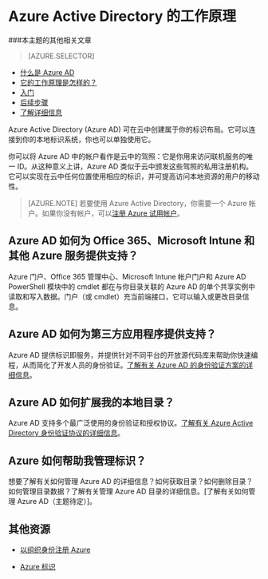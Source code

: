 <properties 
	pageTitle="Azure Active Directory 的工作原理 | Azure"
	description="Azure Active Directory 可在云中创建属于你的标识布局。它可以连接到你的本地标识系统，你也可以单独使用它。"
	services="active-directory" 
	documentationCenter="" 
	authors="curtand" 
	manager="terrylan" 
	editor=""/>

<tags 
	ms.service="active-directory" 
	ms.date="01/05/2016"
	wacn.date="06/03/2016"/>



# Azure Active Directory 的工作原理

###本主题的其他相关文章

> [AZURE.SELECTOR]
- [什么是 Azure AD](/documentation/articles/active-directory-whatis/)
- [它的工作原理是怎样的？](/documentation/articles/active-directory-works/)
- [入门](/documentation/articles/active-directory-get-started/)
- [后续步骤](/documentation/articles/active-directory-next-steps/)
- [了解详细信息](/documentation/articles/active-directory-learn-map/)


Azure Active Directory (Azure AD) 可在云中创建属于你的标识布局。它可以连接到你的本地标识系统，你也可以单独使用它。

你可以将 Azure AD 中的帐户看作是云中的驾照：它是你用来访问联机服务的唯一 ID。从这种意义上讲，Azure AD 类似于云中颁发这些驾照的私用注册机构。它可以实现在云中任何位置使用相应的标识，并可提高访问本地资源的用户的移动性。 

> [AZURE.NOTE] 若要使用 Azure Active Directory，你需要一个 Azure 帐户。如果你没有帐户，可以[注册 Azure 试用帐户](/pricing/1rmb-trial)。

## Azure AD 如何为 Office 365、Microsoft Intune 和其他 Azure 服务提供支持？
Azure 门户、Office 365 管理中心、Microsoft Intune 帐户门户和 Azure AD PowerShell 模块中的 cmdlet 都在与你目录关联的 Azure AD 的单个共享实例中读取和写入数据。门户（或 cmdlet）充当前端接口，它可以输入或更改目录信息。
## Azure AD 如何为第三方应用程序提供支持？
Azure AD 提供标识即服务，并提供针对不同平台的开放源代码库来帮助你快速编程，从而简化了开发人员的身份验证。[了解有关 Azure AD 的身份验证方案的详细信息](/documentation/articles/active-directory-authentication-scenarios/)。


## Azure AD 如何扩展我的本地目录？
Azure AD 支持多个最广泛使用的身份验证和授权协议。[了解有关 Azure Active Directory 身份验证协议的详细信息](https://msdn.microsoft.com/zh-CN/library/azure/dn151124.aspx)。 

## Azure 如何帮助我管理标识？
想要了解有关如何管理 Azure AD 的详细信息？如何获取目录？如何删除目录？如何管理目录数据？了解有关管理 Azure AD 目录的详细信息。[了解有关如何管理 Azure AD（主题待定）]。

## 其他资源

* [以组织身份注册 Azure](/documentation/articles/sign-up-organization/)

* [Azure 标识](/documentation/articles/fundamentals-identity/)


<!---HONumber=Mooncake_0620_2016-->